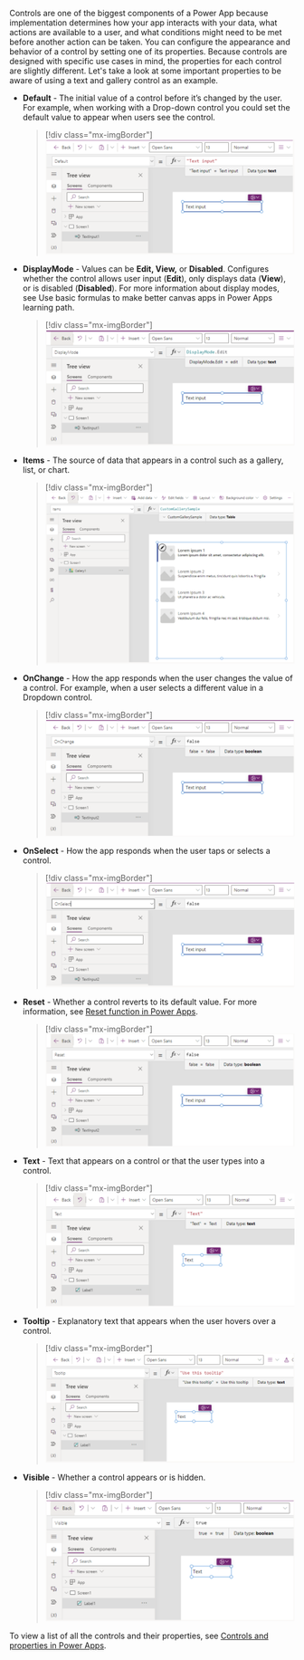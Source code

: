 Controls are one of the biggest components of a Power App because implementation determines how your app interacts with your data, what actions are available to a user, and what conditions might need to be met before another action can be taken. You can configure the appearance and behavior of a control by setting one of its properties. Because controls are designed with specific use cases in mind, the properties for each control are slightly different. Let's take a look at some important properties to be aware of using a text and gallery control as an example.

-   **Default** - The initial value of a control before it’s changed by the user. For example, when working with a Drop-down control you could set the default value to appear when users see the control.

	> [!div class="mx-imgBorder"]
	> ![Screenshot of the default property of a control.](../media/default-property.svg)

-   **DisplayMode** - Values can be **Edit, View,** or **Disabled**. Configures whether the control allows user input (**Edit**), only displays data (**View**), or is disabled (**Disabled**). For more information about display modes, see Use basic formulas to make better canvas apps in Power Apps learning path.

    > [!div class="mx-imgBorder"]
	> ![Screenshot of the display mode property.](../media/display-mode-property.svg)

-   **Items** - The source of data that appears in a control such as a gallery, list, or chart.

    > [!div class="mx-imgBorder"]
	> ![Screenshot of the items property.](../media/items-property.svg)

-   **OnChange** - How the app responds when the user changes the value of a control. For example, when a user selects a different value in a Dropdown control.
    
	> [!div class="mx-imgBorder"]
	> ![Screenshot of the on change property.](../media/onchange-property.svg)

-   **OnSelect** - How the app responds when the user taps or selects a control.
    
	> [!div class="mx-imgBorder"]
	> ![Screenshot of the on select property.](../media/onselect-property.svg)

-   **Reset** - Whether a control reverts to its default value. For more information, see [Reset function in Power Apps](/power-apps/maker/canvas-apps/functions/function-reset/?azure-portal=true).

	> [!div class="mx-imgBorder"]
	> ![Screenshot of the reset property.](../media/reset-property.svg)

-   **Text** - Text that appears on a control or that the user types into a control.

	> [!div class="mx-imgBorder"]
	> ![Screenshot of the text property.](../media/text-property.svg)

-   **Tooltip** - Explanatory text that appears when the user hovers over a control.

	> [!div class="mx-imgBorder"]
	> ![Screenshot of the tooltip property.](../media/tooltip-property.svg)

-   **Visible** - Whether a control appears or is hidden.

	> [!div class="mx-imgBorder"]
	> ![Screenshot of the visible property.](../media/visible-property.svg)

To view a list of all the controls and their properties, see [Controls and properties in Power Apps](/power-apps/maker/canvas-apps/reference-properties/?azure-portal=true).